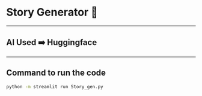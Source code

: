 # Story Generator 🤖
---
## AI Used ➡️ Huggingface

---

## Command to run the code
```bash
python -m streamlit run Story_gen.py
```